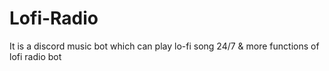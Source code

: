 # Lofi-Radio
It is a discord music bot which can play lo-fi song 24/7 &amp; more functions of lofi radio bot

